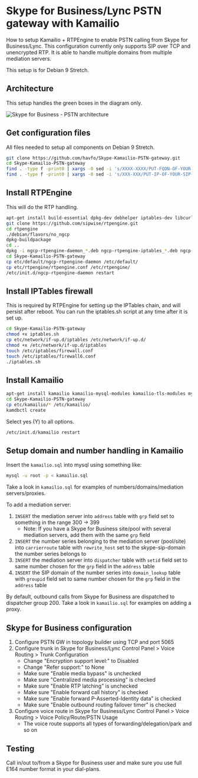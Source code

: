 # Skype for Business/Lync PSTN gateway with Kamailio
How to setup Kamailio + RTPEngine to enable PSTN calling from Skype for Business/Lync. This configuration currently only supports SIP over TCP and unencrypted RTP. It is able to handle multiple domains from multiple mediation servers.

This setup is for Debian 9 Stretch.

## Architecture
This setup handles the green boxes in the diagram only.

![Skype for Business - PSTN architecture](https://raw.githubusercontent.com/havfo/Skype-Kamailio-PSTN-gateway/master/images/skype-kamailio-pstn.png "Skype for Business - PSTN architecture")

## Get configuration files
All files needed to setup all components on Debian 9 Stretch.
```bash
git clone https://github.com/havfo/Skype-Kamailio-PSTN-gateway.git
cd Skype-Kamailio-PSTN-gateway
find . -type f -print0 | xargs -0 sed -i 's/XXXX-XXXX/PUT-FQDN-OF-YOUR-SIP-SERVER-HERE/g'
find . -type f -print0 | xargs -0 sed -i 's/XXX-XXX/PUT-IP-OF-YOUR-SIP-SERVER-HERE/g'
```

## Install RTPEngine
This will do the RTP handling.
```bash
apt-get install build-essential dpkg-dev debhelper iptables-dev libcurl4-openssl-dev libglib2.0-dev libhiredis-dev libpcre3-dev libssl-dev markdown zlib1g-dev libxmlrpc-core-c3-dev dkms linux-headers-`uname -r` default-libmysqlclient-dev libavcodec-dev libavfilter-dev libavformat-dev libavresample-dev libavutil-dev libevent-dev libjson-glib-dev libpcap-dev
git clone https://github.com/sipwise/rtpengine.git
cd rtpengine
./debian/flavors/no_ngcp
dpkg-buildpackage
cd ..
dpkg -i ngcp-rtpengine-daemon_*.deb ngcp-rtpengine-iptables_*.deb ngcp-rtpengine-kernel-dkms_*.deb
cd Skype-Kamailio-PSTN-gateway
cp etc/default/ngcp-rtpengine-daemon /etc/default/
cp etc/rtpengine/rtpengine.conf /etc/rtpengine/
/etc/init.d/ngcp-rtpengine-daemon restart
```

## Install IPTables firewall
This is required by RTPEngine for setting up the IPTables chain, and will persist after reboot. You can run the iptables.sh script at any time after it is set up.
```bash
cd Skype-Kamailio-PSTN-gateway
chmod +x iptables.sh
cp etc/network/if-up.d/iptables /etc/network/if-up.d/
chmod +x /etc/network/if-up.d/iptables
touch /etc/iptables/firewall.conf
touch /etc/iptables/firewall6.conf
./iptables.sh
```

## Install Kamailio
```bash
apt-get install kamailio kamailio-mysql-modules kamailio-tls-modules mysql-server
cd Skype-Kamailio-PSTN-gateway
cp etc/kamailio/* /etc/kamailio/
kamdbctl create
```
Select yes (Y) to all options.

```bash
/etc/init.d/kamailio restart
```

## Setup domain and number handling in Kamailio
Insert the `kamailio.sql` into mysql using something like:
```bash
mysql -u root -p < kamailio.sql
```


Take a look in `kamailio.sql` for examples of numbers/domains/mediation servers/proxies.

To add a mediation server:
1. `INSERT` the mediation server into `address` table with `grp` field set to something in the range 300 -> 399
	- Note: If you have a Skype for Business site/pool with several mediation servers, add them with the same `grp` field
2. `INSERT` the number series belonging to the mediation server (pool/site) into `carrierroute` table with `rewrite_host` set to the skype-sip-domain the number series belongs to
3. `INSERT` the mediation server into `dispatcher` table with `setid` field set to same number chosen for the `grp` field in the `address` table
4. `INSERT` the SIP domain of the number series into `domain_lookup` table with `groupid` field set to same number chosen for the `grp` field in the `address` table


By default, outbound calls from Skype for Business are dispatched to dispatcher group 200. Take a look in `kamailio.sql` for examples on adding a proxy.

## Skype for Business configuration
1. Configure PSTN GW in topology builder using TCP and port 5065
2. Configure trunk in Skype for Business/Lync Control Panel > Voice Routing > Trunk Configuration
	- Change "Encryption support level:" to Disabled
	- Change "Refer support:" to None
	- Make sure "Enable media bypass" is unchecked
	- Make sure "Centralized media processing" is checked
	- Make sure "Enable RTP latching" is unchecked
	- Make sure "Enable forward call history" is checked
	- Make sure "Enable forward P-Asserted-Identity data" is checked
	- Make sure "Enable outbound routing failover timer" is checked
3. Configure voice route in Skype for Business/Lync Control Panel > Voice Routing > Voice Policy/Route/PSTN Usage
	- The voice route supports all types of forwarding/delegation/park and so on


## Testing
Call in/out to/from a Skype for Business user and make sure you use full E164 number format in your dial-plans.
